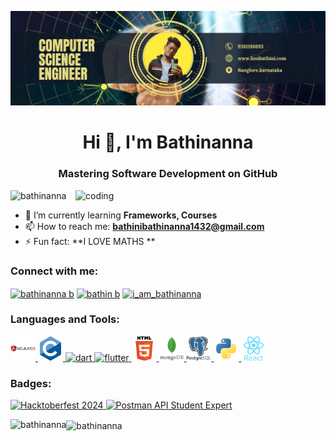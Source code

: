 ![logo](https://github.com/Bathinanna/Bathinanna/blob/main/WhatsApp%20Image%202024-08-07%20at%2012.45.03%20PM.jpeg)

<h1 align="center">Hi 👋, I'm Bathinanna</h1>
<h3 align="center">Mastering Software Development on GitHub</h3>
<img align="right" alt="coding" width="400" src="https://user-images.githubusercontent.com/55389276/140866485-8fb1c876-9a8f-4d6a-98dc-08c4981eaf70.gif">
<p align="left"> <img src="https://komarev.com/ghpvc/?username=bathinanna&label=Profile%20views&color=0e75b6&style=flat" alt="bathinanna" /> </p>

- 🌱 I’m currently learning **Frameworks, Courses**
- 📫 How to reach me: **bathinibathinanna1432@gmail.com**
- ⚡ Fun fact: **I LOVE MATHS **

<h3 align="left">Connect with me:</h3>
<p align="left">
<a href="https://linkedin.com/in/bathinanna-b" target="blank"><img align="center" src="https://raw.githubusercontent.com/rahuldkjain/github-profile-readme-generator/master/src/images/icons/Social/linked-in-alt.svg" alt="bathinanna b" height="30" width="40" /></a>
<a href="https://fb.com/bathin-b" target="blank"><img align="center" src="https://raw.githubusercontent.com/rahuldkjain/github-profile-readme-generator/master/src/images/icons/Social/facebook.svg" alt="bathin b" height="30" width="40" /></a>
<a href="https://instagram.com/i_am_bathinanna" target="blank"><img align="center" src="https://raw.githubusercontent.com/rahuldkjain/github-profile-readme-generator/master/src/images/icons/Social/instagram.svg" alt="i_am_bathinanna" height="30" width="40" /></a>
</p>

<h3 align="left">Languages and Tools:</h3>
<p align="left">
    <a href="https://angular.io" target="_blank" rel="noreferrer"> <img src="https://raw.githubusercontent.com/devicons/devicon/master/icons/angularjs/angularjs-original-wordmark.svg" alt="angularjs" width="40" height="40"/> </a>
    <a href="https://www.cprogramming.com/" target="_blank" rel="noreferrer"> <img src="https://raw.githubusercontent.com/devicons/devicon/master/icons/c/c-original.svg" alt="c" width="40" height="40"/> </a>
    <a href="https://dart.dev" target="_blank" rel="noreferrer"> <img src="https://www.vectorlogo.zone/logos/dartlang/dartlang-icon.svg" alt="dart" width="40" height="40"/> </a>
    <a href="https://flutter.dev" target="_blank" rel="noreferrer"> <img src="https://www.vectorlogo.zone/logos/flutterio/flutterio-icon.svg" alt="flutter" width="40" height="40"/> </a>
    <a href="https://www.w3.org/html/" target="_blank" rel="noreferrer"> <img src="https://raw.githubusercontent.com/devicons/devicon/master/icons/html5/html5-original-wordmark.svg" alt="html5" width="40" height="40"/> </a>
    <a href="https://www.mongodb.com/" target="_blank" rel="noreferrer"> <img src="https://raw.githubusercontent.com/devicons/devicon/master/icons/mongodb/mongodb-original-wordmark.svg" alt="mongodb" width="40" height="40"/> </a>
    <a href="https://www.postgresql.org" target="_blank" rel="noreferrer"> <img src="https://raw.githubusercontent.com/devicons/devicon/master/icons/postgresql/postgresql-original-wordmark.svg" alt="postgresql" width="40" height="40"/> </a>
    <a href="https://www.python.org" target="_blank" rel="noreferrer"> <img src="https://raw.githubusercontent.com/devicons/devicon/master/icons/python/python-original.svg" alt="python" width="40" height="40"/> </a>
    <a href="https://reactjs.org/" target="_blank" rel="noreferrer"> <img src="https://raw.githubusercontent.com/devicons/devicon/master/icons/react/react-original-wordmark.svg" alt="react" width="40" height="40"/> </a>
</p>

<h3 align="left">Badges:</h3>
<p align="left">
    <a href="https://hacktoberfest.com/" target="_blank">
        <img src="https://img.shields.io/badge/Hacktoberfest-2024-brightgreen" alt="Hacktoberfest 2024" />
    </a>
    <a href="https://www.postman.com/postman/student-expert" target="_blank">
        <img src="https://img.shields.io/badge/Postman-API%20Student%20Expert-blue" alt="Postman API Student Expert" />
    </a>
</p>

<p><img align="left" src="https://github-readme-stats.vercel.app/api/top-langs?username=bathinanna&show_icons=true&locale=en&layout=compact" alt="bathinanna" /></p>



<p><img align="center" src="https://github-readme-streak-stats.herokuapp.com/?user=bathinanna&" alt="bathinanna" /></p>
